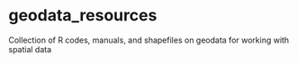 # geodata_resources
Collection of R codes, manuals, and shapefiles on geodata for working with spatial data
